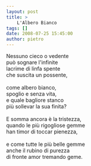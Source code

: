 ```yaml
---
layout: post
title: >
    L'Albero Bianco
tags: []
date: 2008-07-25 15:45:00
author: pietro
---
```

Nessuno cieco o vedente<br/>può sognare l'infinite<br/>lacrime di linfa spente<br/>che suscita un possente,<br/><br/>come albero bianco,<br/>spoglio e senza vita,<br/>e quale bagliore stanco<br/>più sollevar la sua finita?<br/><br/>E somma ancora è la tristezza,<br/>quando le più rigogliose gemme<br/>han timor di toccar pienezza,<br/><br/>e come tutte le più belle gemme<br/>anche il rubino di purezza<br/>di fronte amor tremando geme.

